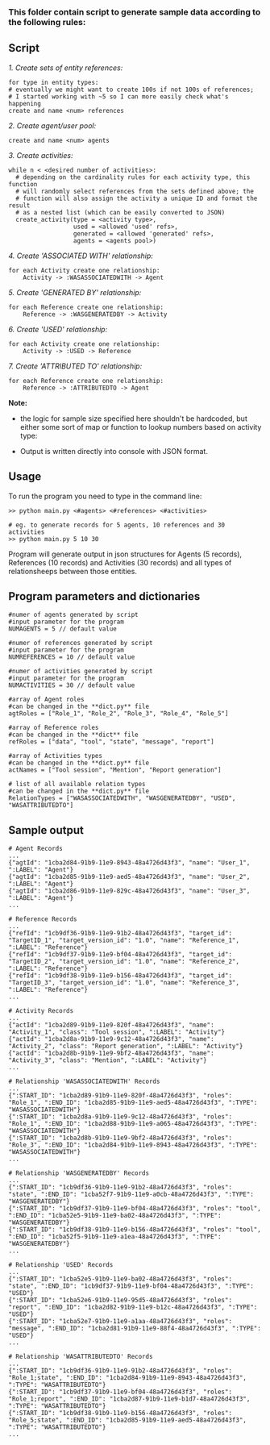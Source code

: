### This folder contain script to generate sample data according to the following rules:

## Script
_1. Create sets of entity references:_
```    
for type in entity types:
# eventually we might want to create 100s if not 100s of references;
# I started working with ~5 so I can more easily check what's happening
create and name <num> references
```
_2. Create agent/user pool:_
```
create and name <num> agents
```
_3. Create activities:_
```
while n < <desired number of activities>:
  # depending on the cardinality rules for each activity type, this function
  # will randomly select references from the sets defined above; the 
  # function will also assign the activity a unique ID and format the result
  # as a nested list (which can be easily converted to JSON)
  create_activity(type = <activity type>, 
                  used = <allowed 'used' refs>, 
                  generated = <allowed 'generated' refs>, 
                  agents = <agents pool>)
```       
_4. Create 'ASSOCIATED WITH' relationship:_
```
for each Activity create one relationship:
    Activity -> :WASASSOCIATEDWITH -> Agent
```       
_5. Create 'GENERATED BY' relationship:_
```
for each Reference create one relationship:
    Reference -> :WASGENERATEDBY -> Activity
```       
_6. Create 'USED' relationship:_
```
for each Activity create one relationship:
    Activity -> :USED -> Reference
```       
_7. Create 'ATTRIBUTED TO' relationship:_
```
for each Reference create one relationship:
    Reference -> :ATTRIBUTEDTO -> Agent
```       

           
**Note:** 
- the logic for sample size specified here shouldn't be hardcoded, but either some sort of map or function to lookup numbers based on activity type:

- Output is written directly into console with JSON format.

## Usage
To run the program you need to type in the command line: 
```
>> python main.py <#agents> <#references> <#activities>

# eg. to generate records for 5 agents, 10 references and 30 activities
>> python main.py 5 10 30
```
Program will generate output in json structures for Agents (5 records), References (10 records) and Activities (30 records) and all types of relationsheeps between those entities.

## Program parameters and dictionaries
```
#numer of agents generated by script
#input parameter for the program
NUMAGENTS = 5 // default value

#numer of references generated by script
#input parameter for the program
NUMREFERENCES = 10 // default value

#numer of activities generated by script
#input parameter for the program
NUMACTIVITIES = 30 // default value

#array of Agent roles
#can be changed in the **dict.py** file
agtRoles = ["Role_1", "Role_2", "Role_3", "Role_4", "Role_5"]

#array of Reference roles
#can be changed in the **dict** file
refRoles = ["data", "tool", "state", "message", "report"]

#array of Activities types
#can be changed in the **dict.py** file
actNames = ["Tool session", "Mention", "Report generation"] 

# list of all available relation types
#can be changed in the **dict.py** file
RelationTypes = ["WASASSOCIATEDWITH", "WASGENERATEDBY", "USED", "WASATTRIBUTEDTO"]
``` 

## Sample output
```
# Agent Records
...
{"agtId": "1cba2d84-91b9-11e9-8943-48a4726d43f3", "name": "User_1", ":LABEL": "Agent"}
{"agtId": "1cba2d85-91b9-11e9-aed5-48a4726d43f3", "name": "User_2", ":LABEL": "Agent"}
{"agtId": "1cba2d86-91b9-11e9-829c-48a4726d43f3", "name": "User_3", ":LABEL": "Agent"}
...
```

```
# Reference Records
...
{"refId": "1cb9df36-91b9-11e9-91b2-48a4726d43f3", "target_id": "TargetID_1", "target_version_id": "1.0", "name": "Reference_1", ":LABEL": "Reference"}
{"refId": "1cb9df37-91b9-11e9-bf04-48a4726d43f3", "target_id": "TargetID_2", "target_version_id": "1.0", "name": "Reference_2", ":LABEL": "Reference"}
{"refId": "1cb9df38-91b9-11e9-b156-48a4726d43f3", "target_id": "TargetID_3", "target_version_id": "1.0", "name": "Reference_3", ":LABEL": "Reference"}
...
```

```
# Activity Records
...
{"actId": "1cba2d89-91b9-11e9-820f-48a4726d43f3", "name": "Activity_1", "class": "Tool session", ":LABEL": "Activity"}
{"actId": "1cba2d8a-91b9-11e9-9c12-48a4726d43f3", "name": "Activity_2", "class": "Report generation", ":LABEL": "Activity"}
{"actId": "1cba2d8b-91b9-11e9-9bf2-48a4726d43f3", "name": "Activity_3", "class": "Mention", ":LABEL": "Activity"}
...
```

```
# Relationship 'WASASSOCIATEDWITH' Records
...
{":START_ID": "1cba2d89-91b9-11e9-820f-48a4726d43f3", "roles": "Role_1", ":END_ID": "1cba2d85-91b9-11e9-aed5-48a4726d43f3", ":TYPE": "WASASSOCIATEDWITH"}
{":START_ID": "1cba2d8a-91b9-11e9-9c12-48a4726d43f3", "roles": "Role_1", ":END_ID": "1cba2d88-91b9-11e9-a065-48a4726d43f3", ":TYPE": "WASASSOCIATEDWITH"}
{":START_ID": "1cba2d8b-91b9-11e9-9bf2-48a4726d43f3", "roles": "Role_3", ":END_ID": "1cba2d84-91b9-11e9-8943-48a4726d43f3", ":TYPE": "WASASSOCIATEDWITH"}
...
```

```
# Relationship 'WASGENERATEDBY' Records
...
{":START_ID": "1cb9df36-91b9-11e9-91b2-48a4726d43f3", "roles": "state", ":END_ID": "1cba52f7-91b9-11e9-a0cb-48a4726d43f3", ":TYPE": "WASGENERATEDBY"}
{":START_ID": "1cb9df37-91b9-11e9-bf04-48a4726d43f3", "roles": "tool", ":END_ID": "1cba52e5-91b9-11e9-ba02-48a4726d43f3", ":TYPE": "WASGENERATEDBY"}
{":START_ID": "1cb9df38-91b9-11e9-b156-48a4726d43f3", "roles": "tool", ":END_ID": "1cba52f5-91b9-11e9-a1ea-48a4726d43f3", ":TYPE": "WASGENERATEDBY"}
...
```

```
# Relationship 'USED' Records
...
{":START_ID": "1cba52e5-91b9-11e9-ba02-48a4726d43f3", "roles": "state", ":END_ID": "1cb9df37-91b9-11e9-bf04-48a4726d43f3", ":TYPE": "USED"}
{":START_ID": "1cba52e6-91b9-11e9-95d5-48a4726d43f3", "roles": "report", ":END_ID": "1cba2d82-91b9-11e9-b12c-48a4726d43f3", ":TYPE": "USED"}
{":START_ID": "1cba52e7-91b9-11e9-a1aa-48a4726d43f3", "roles": "message", ":END_ID": "1cba2d81-91b9-11e9-88f4-48a4726d43f3", ":TYPE": "USED"}
...
```

```
# Relationship 'WASATTRIBUTEDTO' Records
...
{":START_ID": "1cb9df36-91b9-11e9-91b2-48a4726d43f3", "roles": "Role_1;state", ":END_ID": "1cba2d84-91b9-11e9-8943-48a4726d43f3", ":TYPE": "WASATTRIBUTEDTO"}
{":START_ID": "1cb9df37-91b9-11e9-bf04-48a4726d43f3", "roles": "Role_1;report", ":END_ID": "1cba2d87-91b9-11e9-b1d7-48a4726d43f3", ":TYPE": "WASATTRIBUTEDTO"}
{":START_ID": "1cb9df38-91b9-11e9-b156-48a4726d43f3", "roles": "Role_5;state", ":END_ID": "1cba2d85-91b9-11e9-aed5-48a4726d43f3", ":TYPE": "WASATTRIBUTEDTO"}
...
```
